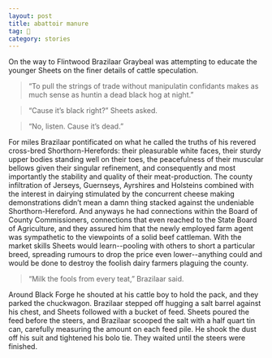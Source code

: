 ```yaml
---
layout: post
title: abattoir manure
tag: 🍞
category: stories
---
```


On the way to Flintwood Brazilaar Graybeal was attempting to educate the younger Sheets on the finer details of cattle speculation.  
>  “To pull the strings of trade without manipulatin confidants makes as much sense as huntin a dead black hog at night.”

> “Cause it’s black right?”  Sheets asked.

> “No, listen.  Cause it’s dead.”
  
  For miles Brazilaar pontificated on what he called the truths of his revered cross-bred Shorthorn-Herefords: their pleasurable white faces, their sturdy upper bodies standing well on their toes, the peacefulness of their muscular bellows given their singular refinement, and consequently and most importantly the stability and quality of their meat-production.  The county infiltration of Jerseys, Guernseys, Ayrshires and Holsteins combined with the interest in dairying stimulated by the concurrent cheese making demonstrations didn’t mean a damn thing stacked against the undeniable Shorthorn-Hereford.  And anyways he had connections within the Board of County Commissioners, connections that even reached to the State Board of Agriculture, and they assured him that the newly employed farm agent was sympathetic to the viewpoints of a solid beef cattleman.  With the market skills Sheets would learn--pooling with others to short a particular breed, spreading rumours to drop the price even lower--anything could and would be done to destroy the foolish dairy farmers plaguing the county.
  
  >“Milk the fools from every teat,” Brazilaar said.
  
  Around Black Forge he shouted at his cattle boy to hold the pack, and they parked the chuckwagon.  Brazilaar stepped off hugging a salt barrel against his chest, and Sheets followed with a bucket of feed.  Sheets poured the feed before the steers, and Brazilaar scooped the salt with a half quart tin can, carefully measuring the amount on each feed pile.  He shook the dust off his suit and tightened his bolo tie.  They waited until the steers were finished.



